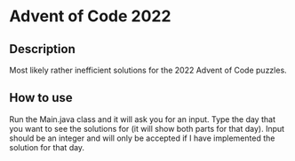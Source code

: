 # Advent of Code 2022
## Description
Most likely rather inefficient solutions for the 2022 Advent of Code puzzles.

## How to use
Run the Main.java class and it will ask you for an input.
Type the day that you want to see the solutions for (it will show both parts for that day).
Input should be an integer and will only be accepted if I have implemented the solution for that day.

